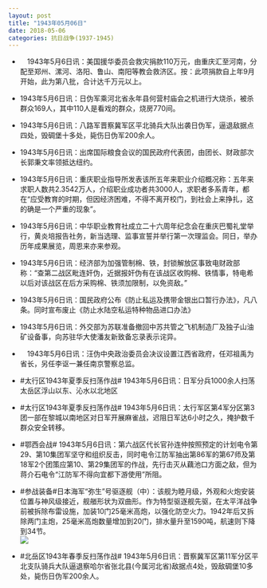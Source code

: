 ```yaml
---
layout: post
title: "1943年05月06日"
date: 2018-05-06
categories: 抗日战争(1937-1945)
---
```


<meta name="referrer" content="no-referrer" />

- 　1943年5月6日讯：美国援华委员会救灾捐款110万元，由重庆汇至河南，分配至郑州、漯河、洛阳、鲁山、南阳等教会救济区。按：此项捐款自上年9月开始，此为第八批，合计达千万元以上。 

- 1943年5月6日讯：日伪军乘河北省永年县何营村庙会之机进行大烧杀，被杀群众169人，其中110人是看戏的群众，烧房770间。 

- 1943年5月6日讯：八路军晋察冀军区平北骑兵大队出袭日伪军，逼退敌据点四处，毁碉堡十多处，毙伤日伪军200余人。 

- 1943年5月6日讯：出席国际粮食会议的国民政府代表团，由团长、财政部次长郭秉文率领抵达纽约。 

- 1943年5月6日讯：重庆职业指导所发表该所五年来职业介绍概况称：五年来求职人数共2.3542万人，介绍职业成功者共3000人，求职者多系青年，都在“应受教育的时期，但因经济困难，不得不离开校门，到社会上来挣扎，这的确是一个严重的现象”。 

- 1943年5月6日讯：中华职业教育社成立二十六周年纪念会在重庆巴蜀礼堂举行，黄炎培报告社务，新当选理、监事宣誓并举行第一次理监会。同日，举办历年成果展览，周恩来亦来参观。 

- 1943年5月6日讯：经济部为加强管制棉、铁，封锁解放区事致电财政部称：“查第二战区毗连奸伪，近据报奸伪有在该战区收购棉、铁情事，特电希以后对该战区在后方采购棉、铁须加限制，以免资敌。” 

- 1943年5月6日讯：国民政府公布《防止私运及携带金银出口暂行办法》，凡八条。同时宣布废止《防止水陆空私运特种物品进口办法》 

- 1943年5月6日讯：外交部为苏联准备撤回中苏共管之飞机制造厂及独子山油矿设备事，向苏驻华大使潘友新致备忘录表示诧异。 

- 　1943年5月6日讯：汪伪中央政治委员会决议设置江西省政府，任邓祖禹为省长，另任李讴一兼任南京警察总监。 

- #太行区1943年夏季反扫荡作战# 1943年5月6日讯：日军分兵1000余人扫荡太岳区浮山以东、沁水以北地区 

- #太行区1943年夏季反扫荡作战# 1943年5月6日讯：太行军区第4军分区第3团一部在黎城以南地区对日军开展麻雀战，迟阻日军达6小时之久，掩护数千群众安全转移。 

- #鄂西会战# 1943年5月6日讯：第六战区代长官孙连仲按照预定的计划电令第29、第10集团军坚守和组织反击，同时电令江防军抽出第86军的第67师及第18军2个团策应第10、第29集团军的作战，先行击灭从藕池口方面之敌，但为蒋介石电令“江防军不得向宜都下游使用”所阻。 

- #参战装备#日本海军“弥生”号驱逐舰（中）：该舰为睦月级，外观和火炮安装位置与神风级接近，舰艏形状为双曲形。作为特型驱逐舰先驱，在太平洋战争前被拆除布雷设施，加装10门25毫米高炮，以强化防空火力。1942年后又拆除两门主炮，25毫米高炮数量增加到20门，排水量升至1590吨，航速则下降到34节。 <br/><img src="https://wx2.sinaimg.cn/large/aca367d8ly1fr1e1ir6baj20zk0ngacf.jpg" />

- #北岳区1943年春季反扫荡作战# 1943年5月6日讯：晋察冀军区第11军分区平北支队骑兵大队逼退察哈尔省张北县(今属河北省)敌据点4处，毁敌碉堡10多处，毙伤日伪军200余人。 

